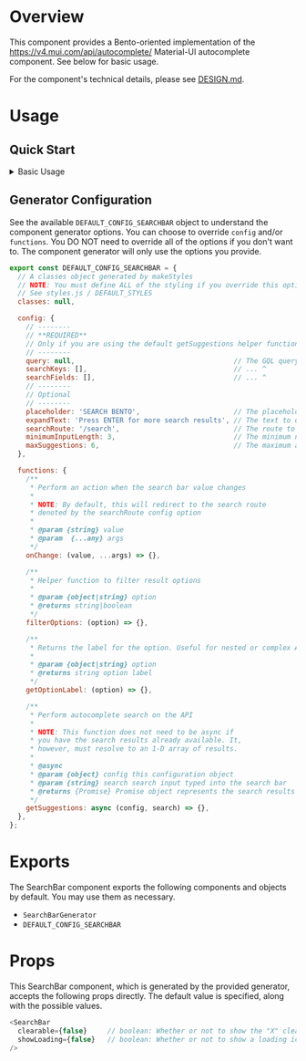 # Overview

This component provides a Bento-oriented implementation of the <https://v4.mui.com/api/autocomplete/> Material-UI autocomplete component. See below for basic usage.

For the component's technical details, please see [DESIGN.md](./DESIGN.md).

# Usage

## Quick Start

<details>
  <summary>Basic Usage</summary>

  ```javascript
  // Import the generator
  import { SearchBarGenerator } from '...'; // Note: update the path

  // Initialize the component with the default options
  // See config.js for the default options
  const { SearchBar } = SearchBarGenerator();

  // Use the component
  const bar = (
    <SearchBar
      clearable={false}
      showLoading={false}
    />
  );
  ```

</details>

## Generator Configuration

See the available `DEFAULT_CONFIG_SEARCHBAR` object to understand the component generator options. You can choose to override `config` and/or `functions`. You DO NOT need to override all of the options if you don't want to. The component generator will only use the options you provide.

```javascript
export const DEFAULT_CONFIG_SEARCHBAR = {
  // A classes object generated by makeStyles
  // NOTE: You must define ALL of the styling if you override this option
  // See styles.js / DEFAULT_STYLES
  classes: null,

  config: {
    // --------
    // **REQUIRED**
    // Only if you are using the default getSuggestions helper function.
    // --------
    query: null,                                       // The GQL query function to call
    searchKeys: [],                                    // ... ^
    searchFields: [],                                  // ... ^
    // --------
    // Optional
    // --------
    placeholder: 'SEARCH BENTO',                       // The placeholder text for the search bar
    expandText: 'Press ENTER for more search results', // The text to display when the search bar is expanded and at maxSuggestions
    searchRoute: '/search',                            // The route to redirect to when the search bar value changes
    minimumInputLength: 3,                             // The minimum number of characters for autocomplete to trigger
    maxSuggestions: 6,                                 // The maximum amount of autocomplete suggestions to show before triggering expandText, 0 = no limit
  },

  functions: {
    /**
     * Perform an action when the search bar value changes
     *
     * NOTE: By default, this will redirect to the search route
     * denoted by the searchRoute config option
     *
     * @param {string} value
     * @param  {...any} args
     */
    onChange: (value, ...args) => {},

    /**
     * Helper function to filter result options
     *
     * @param {object|string} option
     * @returns string|boolean
     */
    filterOptions: (option) => {},

    /**
     * Returns the label for the option. Useful for nested or complex API responses
     *
     * @param {object|string} option
     * @returns string option label
     */
    getOptionLabel: (option) => {},

    /**
     * Perform autocomplete search on the API
     *
     * NOTE: This function does not need to be async if
     * you have the search results already available. It,
     * however, must resolve to an 1-D array of results.
     *
     * @async
     * @param {object} config this configuration object
     * @param {string} search search input typed into the search bar
     * @returns {Promise} Promise object represents the search results
     */
    getSuggestions: async (config, search) => {},
  },
};
```

# Exports

The SearchBar component exports the following components and objects by default. You may use them as necessary.

- `SearchBarGenerator`
- `DEFAULT_CONFIG_SEARCHBAR`

# Props

This SearchBar component, which is generated by the provided generator, accepts the following props directly. The default value is specified, along with the possible values.

```javascript
<SearchBar
  clearable={false}     // boolean: Whether or not to show the "X" clear input icon
  showLoading={false}   // boolean: Whether or not to show a loading icon while fetching results
/>
```

